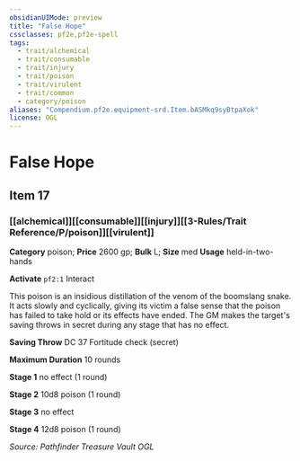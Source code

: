 ```yaml
---
obsidianUIMode: preview
title: "False Hope"
cssclasses: pf2e,pf2e-spell
tags:
  - trait/alchemical
  - trait/consumable
  - trait/injury
  - trait/poison
  - trait/virulent
  - trait/common
  - category/poison
aliases: "Compendium.pf2e.equipment-srd.Item.bASMkq9syBtpaXok"
license: OGL
---
```

# False Hope
## Item 17
### [[alchemical]][[consumable]][[injury]][[3-Rules/Trait Reference/P/poison]][[virulent]]

**Category** poison; 
**Price** 2600 gp; 
**Bulk** L; **Size** med
**Usage** held-in-two-hands

**Activate** `pf2:1` Interact

This poison is an insidious distillation of the venom of the boomslang snake. It acts slowly and cyclically, giving its victim a false sense that the poison has failed to take hold or its effects have ended. The GM makes the target's saving throws in secret during any stage that has no effect.

**Saving Throw** DC 37 Fortitude check (secret)

**Maximum Duration** 10 rounds

**Stage 1** no effect (1 round)

**Stage 2** 10d8 poison (1 round)

**Stage 3** no effect

**Stage 4** 12d8 poison (1 round)

*Source: Pathfinder Treasure Vault*
*OGL*